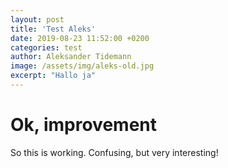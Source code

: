 ```yaml
---
layout: post
title: 'Test Aleks'
date: 2019-08-23 11:52:00 +0200
categories: test
author: Aleksander Tidemann
image: /assets/img/aleks-old.jpg
excerpt: "Hallo ja"
---
```


# Ok, improvement

So this is working. Confusing, but very interesting!